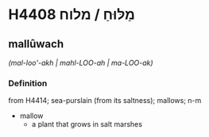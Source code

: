 # H4408 מַלּוּחַ / מלוח

## mallûwach

_(mal-loo'-akh | mahl-LOO-ah | ma-LOO-ak)_

### Definition

from H4414; sea-purslain (from its saltness); mallows; n-m

- mallow
  - a plant that grows in salt marshes
